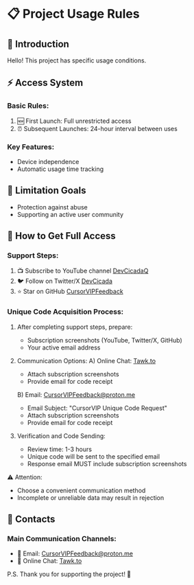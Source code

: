 # 📋 Project Usage Rules

## 👋 Introduction
Hello! This project has specific usage conditions.

## ⚡ Access System

### Basic Rules:
1. 🆕 First Launch: Full unrestricted access
2. ⏰ Subsequent Launches: 24-hour interval between uses

### Key Features:
- Device independence
- Automatic usage time tracking

## 🎯 Limitation Goals
- Protection against abuse
- Supporting an active user community

## 🎁 How to Get Full Access

### Support Steps:
1. 📺 Subscribe to YouTube channel [DevCicadaQ](https://www.youtube.com/@DevCicadaQ)
2. 🐦 Follow on Twitter/X [DevCicada](https://x.com/devcicaday)
3. ⭐ Star on GitHub [CursorVIPFeedback](https://github.com/DevCicadaY/CursorVIPFeedback)

### Unique Code Acquisition Process:
1. After completing support steps, prepare:
   - Subscription screenshots (YouTube, Twitter/X, GitHub)
   - Your active email address

2. Communication Options:
   A) Online Chat: [Tawk.to](https://tawk.to/cursorvipfeedback)
      - Attach subscription screenshots
      - Provide email for code receipt

   B) Email: CursorVIPFeedback@proton.me
      - Email Subject: "CursorVIP Unique Code Request"
      - Attach subscription screenshots
      - Provide email for code receipt

3. Verification and Code Sending:
   - Review time: 1-3 hours
   - Unique code will be sent to the specified email
   - Response email MUST include subscription screenshots

⚠️ Attention:
- Choose a convenient communication method
- Incomplete or unreliable data may result in rejection

## 💬 Contacts
### Main Communication Channels:
- 📧 Email: CursorVIPFeedback@proton.me
- 💬 Online Chat: [Tawk.to](https://tawk.to/cursorvipfeedback)

P.S. Thank you for supporting the project! 🙌
